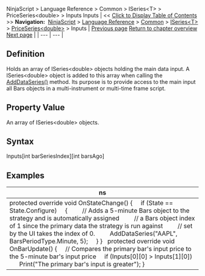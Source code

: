 ﻿
NinjaScript \> Language Reference \> Common \> ISeries\<T\> \> PriceSeries\<double\> \> Inputs
Inputs
| \<\< [Click to Display Table of Contents](inputs.md) \>\> **Navigation:**     [NinjaScript](ninjascript.md) \> [Language Reference](language_reference_wip.md) \> [Common](common.md) \> [ISeries\<T\>](iseriest.md) \> [PriceSeries\<double\>](priceseries.md) \> Inputs | [Previous page](input.md) [Return to chapter overview](priceseries.md) [Next page](low.md) |
| --- | --- |
## Definition
Holds an array of ISeries\<double\> objects holding the main data input. A ISeries\<double\> object is added to this array when calling the [AddDataSeries()](adddataseries.md) method. Its purpose is to provide access to the main input all Bars objects in a multi\-instrument or multi\-time frame script.
## 
## Property Value
An array of ISeries\<double\> objects.
 
## Syntax
Inputs\[int barSeriesIndex]\[int barsAgo]
 
## 
## Examples
| ns |
| --- |
| protected override void OnStateChange() {      if (State \=\= State.Configure)      {          // Adds a 5\-minute Bars object to the strategy and is automatically assigned          // a Bars object index of 1 since the primary data the strategy is run against          // set by the UI takes the index of 0\.          AddDataSeries("AAPL", BarsPeriodType.Minute, 5);      } }   protected override void OnBarUpdate() {      // Compares the primary bar's input price to the 5\-minute bar's input price      if (Inputs\[0]\[0] \> Inputs\[1]\[0])          Print("The primary bar's input is greater"); } |

